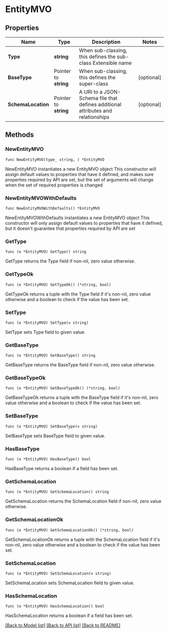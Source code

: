 # EntityMVO

## Properties

Name | Type | Description | Notes
------------ | ------------- | ------------- | -------------
**Type** | **string** | When sub-classing, this defines the sub-class Extensible name | 
**BaseType** | Pointer to **string** | When sub-classing, this defines the super-class | [optional] 
**SchemaLocation** | Pointer to **string** | A URI to a JSON-Schema file that defines additional attributes and relationships | [optional] 

## Methods

### NewEntityMVO

`func NewEntityMVO(type_ string, ) *EntityMVO`

NewEntityMVO instantiates a new EntityMVO object
This constructor will assign default values to properties that have it defined,
and makes sure properties required by API are set, but the set of arguments
will change when the set of required properties is changed

### NewEntityMVOWithDefaults

`func NewEntityMVOWithDefaults() *EntityMVO`

NewEntityMVOWithDefaults instantiates a new EntityMVO object
This constructor will only assign default values to properties that have it defined,
but it doesn't guarantee that properties required by API are set

### GetType

`func (o *EntityMVO) GetType() string`

GetType returns the Type field if non-nil, zero value otherwise.

### GetTypeOk

`func (o *EntityMVO) GetTypeOk() (*string, bool)`

GetTypeOk returns a tuple with the Type field if it's non-nil, zero value otherwise
and a boolean to check if the value has been set.

### SetType

`func (o *EntityMVO) SetType(v string)`

SetType sets Type field to given value.


### GetBaseType

`func (o *EntityMVO) GetBaseType() string`

GetBaseType returns the BaseType field if non-nil, zero value otherwise.

### GetBaseTypeOk

`func (o *EntityMVO) GetBaseTypeOk() (*string, bool)`

GetBaseTypeOk returns a tuple with the BaseType field if it's non-nil, zero value otherwise
and a boolean to check if the value has been set.

### SetBaseType

`func (o *EntityMVO) SetBaseType(v string)`

SetBaseType sets BaseType field to given value.

### HasBaseType

`func (o *EntityMVO) HasBaseType() bool`

HasBaseType returns a boolean if a field has been set.

### GetSchemaLocation

`func (o *EntityMVO) GetSchemaLocation() string`

GetSchemaLocation returns the SchemaLocation field if non-nil, zero value otherwise.

### GetSchemaLocationOk

`func (o *EntityMVO) GetSchemaLocationOk() (*string, bool)`

GetSchemaLocationOk returns a tuple with the SchemaLocation field if it's non-nil, zero value otherwise
and a boolean to check if the value has been set.

### SetSchemaLocation

`func (o *EntityMVO) SetSchemaLocation(v string)`

SetSchemaLocation sets SchemaLocation field to given value.

### HasSchemaLocation

`func (o *EntityMVO) HasSchemaLocation() bool`

HasSchemaLocation returns a boolean if a field has been set.


[[Back to Model list]](../README.md#documentation-for-models) [[Back to API list]](../README.md#documentation-for-api-endpoints) [[Back to README]](../README.md)


